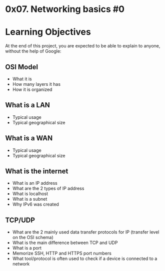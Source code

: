 # 0x07. Networking basics #0
<h1>Learning Objectives</h1>

<p>At the end of this project, you are expected to be able to explain to anyone, without the help of Google:</p>

<h2>OSI Model</h2>
<ul>
  <li>What it is</li>
  <li>How many layers it has</li>
  <li>How it is organized</li>
</ul>

<h2>What is a LAN</h2>
<ul>
  <li>Typical usage</li>
  <li>Typical geographical size</li>
</ul>

<h2>What is a WAN</h2>
<ul>
  <li>Typical usage</li>
  <li>Typical geographical size</li>
</ul>

<h2>What is the internet</h2>
<ul>
  <li>What is an IP address</li>
  <li>What are the 2 types of IP address</li>
  <li>What is localhost</li>
  <li>What is a subnet</li>
  <li>Why IPv6 was created</li>
</ul>

<h2>TCP/UDP</h2>
<ul>
  <li>What are the 2 mainly used data transfer protocols for IP (transfer level on the OSI schema)</li>
  <li>What is the main difference between TCP and UDP</li>
  <li>What is a port</li>
  <li>Memorize SSH, HTTP and HTTPS port numbers</li>
  <li>What tool/protocol is often used to check if a device is connected to a network</li>
</ul>

